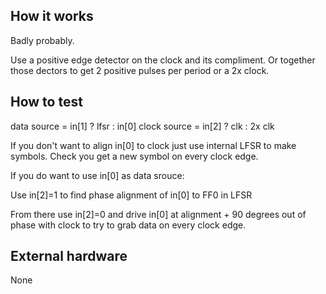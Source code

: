 <!---

This file is used to generate your project datasheet. Please fill in the information below and delete any unused
sections.

You can also include images in this folder and reference them in the markdown. Each image must be less than
512 kb in size, and the combined size of all images must be less than 1 MB.
-->

## How it works

Badly probably.  

Use a positive edge detector on the clock and its compliment.  Or together those dectors to get 2 positive pulses per period or a 2x clock. 


## How to test

data source = in[1] ? lfsr : in[0]
clock source = in[2] ? clk : 2x clk

If you don't want to align in[0] to clock just use internal LFSR to make symbols. Check you get a new symbol on every clock edge. 

If you do want to use in[0] as data srouce:

Use in[2]=1 to find phase alignment of in[0] to FF0 in LFSR

From there use in[2]=0 and drive in[0] at alignment + 90 degrees out of phase with clock to try to grab data on every clock edge.  

## External hardware

None
